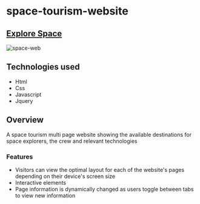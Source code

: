 # space-tourism-website

## [Explore Space](https://space-explora.netlify.app/)

![space-web](https://user-images.githubusercontent.com/81034876/174974044-5b7707cb-bcd7-4a4a-8fb0-2986555734bd.png)


## Technologies used
- Html
- Css
- Javascript
- Jquery

## Overview

A space tourism multi page website showing the available destinations for space explorers, the crew and relevant technologies

### Features
- Visitors can view the optimal layout for each of the website's pages depending on their device's screen size
- Interactive elements
- Page information is dynamically changed as users toggle between tabs to view new information
